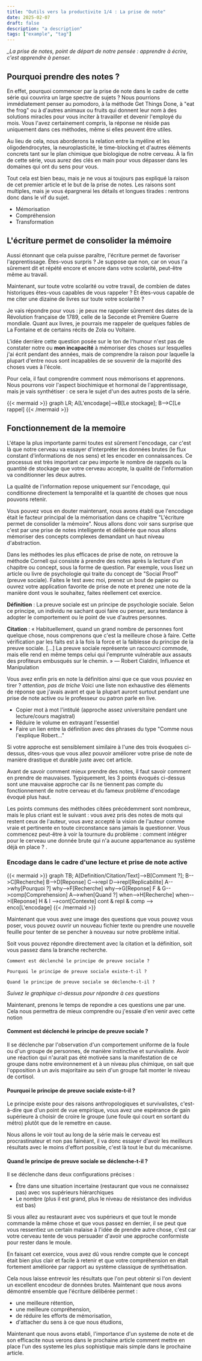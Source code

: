 ```yaml
---
title: "Outils vers la productivite 1/4 : La prise de note"
date: 2025-02-07
draft: false
description: "a description"
tags: ["example", "tag"]
---
```


_\_La prise de notes, point de départ de notre pensée : apprendre à écrire, c'est apprendre à penser._

## Pourquoi prendre des notes ?

En effet, pourquoi commencer par la prise de note dans le cadre de cette série qui couvrira un large spectre de sujets ? Nous pourrions immédiatement penser au pomodoro, à la méthode Get Things Done, à "eat the frog" ou à d'autres animaux ou fruits qui donnent leur nom à des solutions miracles pour vous inciter à travailler et devenir l'employé du mois. Vous l'avez certainement compris, la réponse ne réside pas uniquement dans ces méthodes, même si elles peuvent être utiles.

Au lieu de cela, nous aborderons la relation entre la myéline et les oligodendrocytes, la neuroplasticité, le time-blocking et d'autres éléments concrets tant sur le plan chimique que biologique de notre cerveau. À la fin de cette série, vous aurez des clés en main pour vous dépasser dans les domaines qui ont du sens pour vous.

Tout cela est bien beau, mais je ne vous ai toujours pas expliqué la raison de cet premier article et le but de la prise de notes. Les raisons sont multiples, mais je vous épargnerai les détails et longues tirades : rentrons donc dans le vif du sujet.

- Mémorisation
- Compréhension
- Transformation

## L'écriture permet de consolider la mémoire

Aussi étonnant que cela puisse paraître, l'écriture permet de favoriser l'apprentissage. Êtes-vous surpris ? Je suppose que non, car on vous l'a sûrement dit et répété encore et encore dans votre scolarité, peut-être même au travail.

Maintenant, sur toute votre scolarité ou votre travail, de combien de dates historiques êtes-vous capables de vous rappeler ? Et êtes-vous capable de me citer une dizaine de livres sur toute votre scolarité ?

Je vais répondre pour vous : je peux me rappeler sûrement des dates de la Révolution française de 1789, celle de la Seconde et Première Guerre mondiale. Quant aux livres, je pourrais me rappeler de quelques fables de La Fontaine et de certains récits de Zola ou Voltaire.

L'idée derrière cette question posée sur le ton de l'humour n'est pas de constater notre ou **mon incapacité** à mémoriser des choses sur lesquelles j'ai écrit pendant des années, mais de comprendre la raison pour laquelle la plupart d'entre nous sont incapables de se souvenir de la majorité des choses vues à l'école.

Pour cela, il faut comprendre comment nous mémorisons et apprenons. Nous pourrons voir l'aspect biochimique et hormonal de l'apprentissage, mais je vais synthétiser : ce sera le sujet d'un des autres posts de la série.

{{< mermaid >}}
graph LR;
A[L'encodage]-->B[Le stockage];
B-->C[Le rappel]
{{< /mermaid >}}

## Fonctionnement de la memoire

L'étape la plus importante parmi toutes est sûrement l'encodage, car c'est là que notre cerveau va essayer d'interpréter les données brutes (le flux constant d'informations de nos sens) et les encoder en connaissances. Ce processus est très important car peu importe le nombre de rappels ou la quantité de stockage que votre cerveau accepte, la qualité de l'information va conditionner les deux autres.

La qualité de l'information repose uniquement sur l'encodage, qui conditionne directement la temporalité et la quantité de choses que nous pouvons retenir.

Vous pouvez vous en douter maintenant, nous avons établi que l'encodage était le facteur principal de la mémorisation dans ce chapitre "L'écriture permet de consolider la mémoire". Nous allons donc voir sans surprise que c'est par une prise de notes intelligente et délibérée que nous allons mémoriser des concepts complexes demandant un haut niveau d'abstraction.

Dans les méthodes les plus efficaces de prise de note, on retrouve la méthode Cornell qui consiste à prendre des notes après la lecture d'un chapitre ou concept, sous la forme de question. Par exemple, vous lisez un article ou livre de psychologie qui traite du concept de "Social Proof" (preuve sociale). Faites le test avec moi, prenez un bout de papier ou ouvrez votre application favorite de prise de note et prenez une note de la manière dont vous le souhaitez, faites réellement cet exercice.

**Définition** : La preuve sociale est un principe de psychologie sociale. Selon ce principe, un individu ne sachant quoi faire ou penser, aura tendance à adopter le comportement ou le point de vue d'autres personnes.

**Citation** : « Habituellement, quand un grand nombre de personnes font quelque chose, nous comprenons que c'est la meilleure chose à faire. Cette vérification par les faits est à la fois la force et la faiblesse du principe de la preuve sociale. […] La preuve sociale représente un raccourci commode, mais elle rend en même temps celui qui l'emprunte vulnérable aux assauts des profiteurs embusqués sur le chemin. » — Robert Cialdini, Influence et Manipulation

Vous avez enfin pris en note la définition ainsi que ce que vous pouviez en tirer ?
_attention, pas de triche_
Voici une liste non exhaustive des éléments de réponse que j'avais avant et que la plupart auront surtout pendant une prise de note active ou le professeur ou patron parle en live.

- Copier mot à mot l'intitulé (approche assez universitaire pendant une lecture/cours magistral)
- Réduire le volume en extrayant l'essentiel
- Faire un lien entre la définition avec des phrases du type "Comme nous l'explique Robert..."

Si votre approche est sensiblement similaire à l'une des trois évoquées ci-dessus, dites-vous que vous allez pouvoir améliorer votre prise de note de manière drastique et durable juste avec cet article.

Avant de savoir comment mieux prendre des notes, il faut savoir comment en prendre de mauvaises. Typiquement, les 3 points évoqués ci-dessus sont une mauvaise approche car ils ne tiennent pas compte du fonctionnement de notre cerveau et du fameux problème d'encodage évoqué plus haut.

Les points communs des méthodes citées précédemment sont nombreux, mais le plus criant est le suivant : vous avez pris des notes de mots qui restent ceux de l'auteur, vous avez accepté la vision de l'auteur comme vraie et pertinente en toute circonstance sans jamais la questionner. Vous commencez peut-être à voir la tournure du problème : comment intégrer pour le cerveau une donnée brute qui n'a aucune appartenance au système déjà en place ?
.

### Encodage dans le cadre d'une lecture et prise de note active

{{< mermaid >}}
graph TB;
A[Definition/Citation/Text]-->B[Comment ?];
B-->C[Recherche]
B-->D[Reponse]
C-->repl
D-->repl[Replicabilite]
A-->why[Pourquoi ?]
why-->F[Recherche]
why-->G[Reponse]
F & G-->comp[Comprehension]
A-->when[Quand ?]
when-->H[Recherche]
when-->I[Reponse]
H & I -->cont[Contexte]
cont & repl & comp --> enco[L'encodage]
{{< /mermaid >}}

Maintenant que vous avez une image des questions que vous pouvez vous poser, vous pouvez ouvrir un nouveau fichier texte ou prendre une nouvelle feuille pour tenter de se pencher à nouveau sur notre problème initial.

Soit vous pouvez répondre directement avec la citation et la définition, soit vous passez dans la branche recherche.

```
Comment est déclenché le principe de preuve sociale ?

Pourquoi le principe de preuve sociale existe-t-il ?

Quand le principe de preuve sociale se déclenche-t-il ?
```

_Suivez le graphique ci-dessus pour répondre à ces questions_

Maintenant, prenons le temps de repondre a ces questions une par une. Cela nous permettra de mieux comprendre ou j'essaie d'en venir avec cette notion

#### Comment est déclenché le principe de preuve sociale ?

Il se déclenche par l'observation d'un comportement uniforme de la foule ou d'un groupe de personnes, de manière instinctive et survivaliste. Avoir une réaction qui n'aurait pas été motivée sans la manifestation de ce groupe dans notre environnement et à un niveau plus chimique, on sait que l'opposition à un avis majoritaire au sein d'un groupe fait monter le niveau de cortisol.

#### Pourquoi le principe de preuve sociale existe-t-il ?

Le principe existe pour des raisons anthropologiques et survivalistes, c'est-à-dire que d'un point de vue empirique, vous avez une espérance de gain supérieure à choisir de croire le groupe (une foule qui court en sortant du métro) plutôt que de le remettre en cause.

Nous allons le voir tout au long de la série mais le cerveau est procrastinateur et non pas fainéant, il va donc essayer d'avoir les meilleurs résultats avec le moins d'effort possible, c'est là tout le but du mécanisme.

#### Quand le principe de preuve sociale se déclenche-t-il ?

Il se déclenche dans deux configurations précises :

- Être dans une situation incertaine (restaurant que vous ne connaissez pas) avec vos supérieurs hiérarchiques
- Le nombre (plus il est grand, plus le niveau de résistance des individus est bas)

Si vous allez au restaurant avec vos supérieurs et que tout le monde commande la même chose et que vous passez en dernier, il se peut que vous ressentiez un certain malaise à l'idée de prendre autre chose, c'est car votre cerveau tente de vous persuader d'avoir une approche conformiste pour rester dans le moule.

En faisant cet exercice, vous avez dû vous rendre compte que le concept était bien plus clair et facile à retenir et que votre compréhension en était fortement améliorée par rapport au système classique de synthétisation.

Cela nous laisse entrevoir les résultats que l'on peut obtenir si l'on devient un excellent encodeur de données brutes. Maintenant que nous avons démontré ensemble que l'écriture délibérée permet :

- une meilleure rétention,
- une meilleure compréhension,
- de réduire les efforts de mémorisation,
- d'attacher du sens à ce que nous étudions,

Maintenant que nous avons etabli, l'importance d'un systeme de note et de son efficacite nous verons dans le prochaine article comment mettre en place l'un des systeme les plus sophistique mais simple dans le prochaine article.
